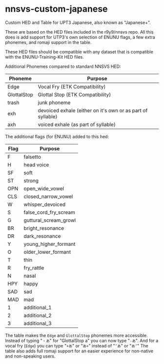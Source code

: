 # nnsvs-custom-japanese
Custom HED and Table for UPT3 Japanese, also known as "Japanese+".

These are based on the HED files included in the r9y9/nnsvs repo.
All this does is add support for UTP3's own selection of ENUNU flags, a few extra phonemes, and romaji support in the table.

These HED files should be compatible with any dataset that is compatible with the ENUNU-Training-Kit HED files.

Additional Phonemes compared to standard NNSVS HED:

| Phoneme     | Purpose                                                     |
|-------------|-------------------------------------------------------------|
| Edge        | Vocal Fry (ETK Compatibility)                               |
| GlottalStop | Glottal Stop (ETK Compatibility)                            |
| trash       | junk phoneme                                                |
| exh         | devoiced exhale (either on it's own or as part of syllable) |
| axh         | voiced exhale (as part of syllable)                         |

The additional flags (for ENUNU) added to this hed:

| Flag | Purpose               |
|------|-----------------------|
| F    | falsetto              |
| H    | head voice            |
| SF   | soft                  |
| ST   | strong                |
| OPN  | open_wide_vowel       |
| CLS  | closed_narrow_vowel   |
| W    | whisper_devoiced      |
| S    | false_cord_fry_scream |
| G    | guttural_scream_growl |
| BR   | bright_resonance      |
| DR   | dark_resonance        |
| Y    | young_higher_formant  |
| O    | older_lower_formant   |
| T    | thin                  |
| R    | fry_rattle            |
| N    | nasal                 |
| HPY  | happy                 |
| SAD  | sad                   |
| MAD  | mad                   |
| 1    | additional_1          |
| 2    | additional_2          |
| 3    | additional_3          |

The table makes the `Edge` and `GlottalStop` phonemes more accessible.
Instead of typing "`・あ`" for "GlottalStop a" you can now type "`-あ`".
And for a vocal fry (`Edge`) you can type "`+あ`" or "`あ+`" instead of "`’あ`" or "`あ’`"
The table also adds full romaji support for an easier experience for non-native and non-speaking users.
